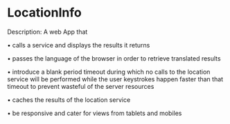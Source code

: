 # LocationInfo

Description: A web App that

• calls a service and displays the results it returns

• passes the language of the browser in order to retrieve translated results

• introduce a blank period timeout during which no calls to the location service will be performed
      while the user keystrokes happen faster than that timeout to prevent wasteful of the server resources
  
• caches the results of the location service 

• be responsive and cater for views from tablets and mobiles
